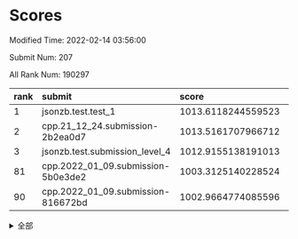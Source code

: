 # Scores

Modified Time: 2022-02-14 03:56:00

Submit Num: 207

All Rank Num: 190297

| rank |               submit               |       score        |       sigma        | pk_num |
| :--- | :--------------------------------- | :----------------- | :----------------- | :----- |
| 1    | jsonzb.test.test_1                 | 1013.6118244559523 | 0.8365260795092594 | 3677   |
| 2    | cpp.21_12_24.submission-2b2ea0d7   | 1013.5161707966712 | 0.814380119352482  | 3680   |
| 3    | jsonzb.test.submission_level_4     | 1012.9155138191013 | 0.8040105021780799 | 3676   |
| 81   | cpp.2022_01_09.submission-5b0e3de2 | 1003.3125140228524 | 0.7200839042826505 | 3679   |
| 90   | cpp.2022_01_09.submission-816672bd | 1002.9664774085596 | 0.7073039759426895 | 3681   |


<details>
<summary>全部</summary>

| rank |                 submit                 |       score        |       sigma        | pk_num |
| :--- | :------------------------------------- | :----------------- | :----------------- | :----- |
| 1    | jsonzb.test.test_1                     | 1013.6118244559523 | 0.8365260795092594 | 3677   |
| 2    | cpp.21_12_24.submission-2b2ea0d7       | 1013.5161707966712 | 0.814380119352482  | 3680   |
| 3    | jsonzb.test.submission_level_4         | 1012.9155138191013 | 0.8040105021780799 | 3676   |
| 4    | gobigger.level_3.submission_level_3_38 | 1011.5602819445268 | 0.7680702654832307 | 3674   |
| 5    | gobigger.level_3.submission_level_3_2  | 1011.2651294268001 | 0.8110927750805375 | 3676   |
| 6    | gobigger.level_3.submission_level_3_7  | 1011.2306742220354 | 0.7679658078269214 | 3682   |
| 7    | gobigger.level_3.submission_level_3_3  | 1010.9578135945494 | 0.7557183762882403 | 3677   |
| 8    | gobigger.level_3.submission_level_3_23 | 1010.9496384707761 | 0.7988038237066116 | 3680   |
| 9    | gobigger.level_3.submission_level_3_10 | 1010.9092331704018 | 0.7716183025360823 | 3674   |
| 10   | gobigger.level_3.submission_level_3_29 | 1010.886238510814  | 0.7763022542260554 | 3674   |
| 11   | gobigger.level_3.submission_level_3_12 | 1010.8682992403498 | 0.7860209557511781 | 3677   |
| 12   | gobigger.level_3.submission_level_3_16 | 1010.5771335196808 | 0.7545030905345086 | 3681   |
| 13   | gobigger.level_3.submission_level_3_30 | 1010.4391305263524 | 0.7673576114668675 | 3670   |
| 14   | gobigger.level_3.submission_level_3_43 | 1010.4240234460339 | 0.7577624517361738 | 3679   |
| 15   | gobigger.level_3.submission_level_3_49 | 1010.4216736276047 | 0.7611298625140681 | 3673   |
| 16   | gobigger.level_3.submission_level_3_45 | 1010.2943453691953 | 0.7614563837306997 | 3676   |
| 17   | gobigger.level_3.submission_level_3_20 | 1010.2414958951355 | 0.75383770727408   | 3675   |
| 18   | gobigger.level_3.submission_level_3_31 | 1010.2319518940459 | 0.7823923391911775 | 3678   |
| 19   | gobigger.level_3.submission_level_3_26 | 1010.2306898286027 | 0.7693908353314629 | 3678   |
| 20   | gobigger.level_3.submission_level_3_47 | 1010.1873601740637 | 0.7639317032571882 | 3680   |
| 21   | gobigger.level_3.submission_level_3_24 | 1010.1790398579839 | 0.7506720104203634 | 3676   |
| 22   | gobigger.level_3.submission_level_3_19 | 1010.163839198952  | 0.7527264607646226 | 3682   |
| 23   | gobigger.level_3.submission_level_3_40 | 1010.1045628399106 | 0.764985346255384  | 3677   |
| 24   | gobigger.level_3.submission_level_3_11 | 1009.9884934451218 | 0.7679058318979752 | 3680   |
| 25   | gobigger.level_3.submission_level_3_4  | 1009.9634195937068 | 0.7520175187447729 | 3677   |
| 26   | gobigger.level_3.submission_level_3_15 | 1009.958153916081  | 0.7567943262980593 | 3681   |
| 27   | gobigger.level_3.submission_level_3_14 | 1009.8299448710393 | 0.761979340386826  | 3678   |
| 28   | gobigger.level_3.submission_level_3_1  | 1009.8260655332814 | 0.7519167674458586 | 3675   |
| 29   | gobigger.level_3.submission_level_3_5  | 1009.8055798736692 | 0.7898661649378348 | 3680   |
| 30   | gobigger.level_3.submission_level_3_28 | 1009.7419046711478 | 0.7400997086477954 | 3675   |
| 31   | gobigger.level_3.submission_level_3_9  | 1009.626973417581  | 0.7536139226501163 | 3679   |
| 32   | gobigger.level_3.submission_level_3_48 | 1009.5883700929834 | 0.7452638892617502 | 3680   |
| 33   | gobigger.level_3.submission_level_3_18 | 1009.5781252912868 | 0.7597615188903225 | 3676   |
| 34   | gobigger.level_3.submission_level_3_34 | 1009.5591088279656 | 0.7601655691950107 | 3677   |
| 35   | gobigger.level_3.submission_level_3_13 | 1009.5366296462493 | 0.7845449201209566 | 3677   |
| 36   | gobigger.level_3.submission_level_3_8  | 1009.4873256019772 | 0.7301047003361644 | 3676   |
| 37   | gobigger.level_3.submission_level_3_35 | 1009.4798341858774 | 0.7755174623307133 | 3676   |
| 38   | gobigger.level_3.submission_level_3_42 | 1009.4748256100926 | 0.7458662953214982 | 3674   |
| 39   | gobigger.level_3.submission_level_3_41 | 1009.467780075433  | 0.757782481120507  | 3679   |
| 40   | gobigger.level_3.submission_level_3_36 | 1009.3748683064707 | 0.7481906713220414 | 3680   |
| 41   | gobigger.level_3.submission_level_3_32 | 1009.269217970229  | 0.7309127541076279 | 3679   |
| 42   | gobigger.level_3.submission_level_3_17 | 1009.2312195344597 | 0.7452544471008924 | 3679   |
| 43   | gobigger.level_3.submission_level_3_6  | 1009.2145545373955 | 0.7424164175152973 | 3674   |
| 44   | gobigger.level_3.submission_level_3_39 | 1009.2109993155292 | 0.739174512025337  | 3677   |
| 45   | gobigger.level_3.submission_level_3_27 | 1009.1986088005302 | 0.7674334621185653 | 3674   |
| 46   | gobigger.level_3.submission_level_3_21 | 1008.9733469558527 | 0.7635728334919808 | 3679   |
| 47   | gobigger.level_3.submission_level_3_37 | 1008.7674421106692 | 0.7479554630711838 | 3674   |
| 48   | gobigger.level_3.submission_level_3_25 | 1008.7161034824593 | 0.7427328372684312 | 3677   |
| 49   | gobigger.level_3.submission_level_3_46 | 1008.7125069999647 | 0.7490212090049444 | 3679   |
| 50   | gobigger.level_3.submission_level_3_0  | 1008.7015600998478 | 0.7429307251965199 | 3674   |
| 51   | gobigger.level_3.submission_level_3_33 | 1008.69214092527   | 0.7382224958037564 | 3674   |
| 52   | gobigger.level_3.submission_level_3_22 | 1008.3362539751631 | 0.7253265519803973 | 3676   |
| 53   | gobigger.level_3.submission_level_3_44 | 1008.2009530262637 | 0.7529750377846381 | 3680   |
| 54   | gobigger.level_1.submission_level_1_27 | 1005.0800804464219 | 0.7215530352962669 | 3681   |
| 55   | gobigger.level_1.submission_level_1_6  | 1004.9605067937463 | 0.724593584033717  | 3678   |
| 56   | gobigger.level_1.submission_level_1_39 | 1004.4984803775001 | 0.7245989391526503 | 3677   |
| 57   | gobigger.level_1.submission_level_1_11 | 1004.3265043553757 | 0.7232981315373439 | 3680   |
| 58   | gobigger.level_1.submission_level_1_37 | 1004.3126258828736 | 0.7097216256701795 | 3677   |
| 59   | gobigger.level_1.submission_level_1_17 | 1004.1941702145696 | 0.7071729850535651 | 3680   |
| 60   | gobigger.level_1.submission_level_1_33 | 1004.1283337208579 | 0.7225461587235412 | 3681   |
| 61   | gobigger.level_1.submission_level_1_4  | 1004.0841614051741 | 0.7283956393009219 | 3675   |
| 62   | gobigger.level_1.submission_level_1_24 | 1004.0798574082272 | 0.7169345404956017 | 3676   |
| 63   | gobigger.level_1.submission_level_1_49 | 1004.0387202508659 | 0.7244384592173421 | 3679   |
| 64   | gobigger.level_1.submission_level_1_36 | 1004.0101725009013 | 0.7225938004397888 | 3677   |
| 65   | gobigger.level_1.submission_level_1_35 | 1004.0052967496019 | 0.710972410033651  | 3671   |
| 66   | gobigger.level_1.submission_level_1_7  | 1003.9843987594837 | 0.7109889454025765 | 3671   |
| 67   | gobigger.level_1.submission_level_1_23 | 1003.8829667355964 | 0.713608353085716  | 3678   |
| 68   | gobigger.level_1.submission_level_1_32 | 1003.7813712112411 | 0.7222009627875728 | 3674   |
| 69   | gobigger.level_1.submission_level_1_47 | 1003.7797223778251 | 0.7216233383889697 | 3679   |
| 70   | gobigger.level_1.submission_level_1_29 | 1003.762802414542  | 0.7087634606798078 | 3677   |
| 71   | gobigger.level_1.submission_level_1_16 | 1003.7564895137244 | 0.7086550070546117 | 3675   |
| 72   | gobigger.level_1.submission_level_1_22 | 1003.6236369236096 | 0.7048075074637559 | 3677   |
| 73   | gobigger.level_1.submission_level_1_34 | 1003.6150394470684 | 0.7103793523538888 | 3680   |
| 74   | gobigger.level_1.submission_level_1_20 | 1003.6041110164841 | 0.7148998424157993 | 3679   |
| 75   | gobigger.level_1.submission_level_1_2  | 1003.601753807479  | 0.7099821989242195 | 3675   |
| 76   | gobigger.level_1.submission_level_1_15 | 1003.5570202496017 | 0.7095145929606217 | 3672   |
| 77   | gobigger.level_1.submission_level_1_21 | 1003.494082992315  | 0.7213100078347764 | 3677   |
| 78   | gobigger.level_1.submission_level_1_45 | 1003.4471428063155 | 0.7220785780616151 | 3677   |
| 79   | gobigger.level_1.submission_level_1_5  | 1003.427120140191  | 0.7051891655675537 | 3679   |
| 80   | gobigger.level_1.submission_level_1_31 | 1003.3174160053635 | 0.7100006475061692 | 3678   |
| 81   | cpp.2022_01_09.submission-5b0e3de2     | 1003.3125140228524 | 0.7200839042826505 | 3679   |
| 82   | gobigger.level_1.submission_level_1_48 | 1003.2456092093624 | 0.6993612433914383 | 3676   |
| 83   | gobigger.level_1.submission_level_1_9  | 1003.225651854598  | 0.709963507333494  | 3673   |
| 84   | gobigger.level_1.submission_level_1_43 | 1003.2021050585396 | 0.7045800629042123 | 3678   |
| 85   | gobigger.level_1.submission_level_1_42 | 1003.1655609715888 | 0.7174006832463174 | 3676   |
| 86   | gobigger.level_1.submission_level_1_10 | 1003.1568394448889 | 0.7291543497548441 | 3679   |
| 87   | gobigger.level_1.submission_level_1_3  | 1003.1513725727771 | 0.730550168790357  | 3679   |
| 88   | gobigger.level_1.submission_level_1_30 | 1003.0559834175992 | 0.7158999637464465 | 3679   |
| 89   | gobigger.level_1.submission_level_1_18 | 1002.9833527418874 | 0.7194829246724567 | 3681   |
| 90   | cpp.2022_01_09.submission-816672bd     | 1002.9664774085596 | 0.7073039759426895 | 3681   |
| 91   | gobigger.level_1.submission_level_1_44 | 1002.8778797052746 | 0.7111789946432433 | 3683   |
| 92   | gobigger.level_1.submission_level_1_0  | 1002.7682589370123 | 0.7074290767609237 | 3682   |
| 93   | gobigger.level_1.submission_level_1_1  | 1002.7349378740873 | 0.7185290843471981 | 3679   |
| 94   | gobigger.level_1.submission_level_1_38 | 1002.6970424669396 | 0.7155642491999314 | 3675   |
| 95   | gobigger.level_1.submission_level_1_13 | 1002.67253267095   | 0.7288339811112139 | 3678   |
| 96   | gobigger.level_1.submission_level_1_40 | 1002.6271220589148 | 0.7197936924065705 | 3673   |
| 97   | gobigger.level_1.submission_level_1_46 | 1002.594163054308  | 0.7111098857733511 | 3678   |
| 98   | gobigger.level_1.submission_level_1_25 | 1002.5484837604581 | 0.7087470103730971 | 3678   |
| 99   | gobigger.level_1.submission_level_1_26 | 1002.5353645526313 | 0.702695014665099  | 3677   |
| 100  | gobigger.level_1.submission_level_1_12 | 1002.3554069210318 | 0.7071886141487923 | 3676   |
| 101  | gobigger.level_1.submission_level_1_19 | 1002.283987454142  | 0.7040915279291522 | 3679   |
| 102  | gobigger.level_1.submission_level_1_41 | 1001.8530932928333 | 0.7116496948585703 | 3681   |
| 103  | gobigger.level_1.submission_level_1_14 | 1001.8277025407959 | 0.7163245801872178 | 3673   |
| 104  | gobigger.level_1.submission_level_1_28 | 1001.7995352903337 | 0.705521208174044  | 3677   |
| 105  | gobigger.level_1.submission_level_1_8  | 1001.7298656549702 | 0.7100492852329939 | 3677   |
| 106  | gobigger.random.submission_random_38   | 996.8326065879027  | 0.7087081294530739 | 3678   |
| 107  | gobigger.random.submission_random_44   | 996.8087439062506  | 0.7154210136321246 | 3674   |
| 108  | gobigger.random.submission_random_25   | 996.7622626353161  | 0.7145917075030492 | 3673   |
| 109  | gobigger.random.submission_random_39   | 996.6304991325114  | 0.7059857947185642 | 3679   |
| 110  | gobigger.random.submission_random_49   | 996.6228834552531  | 0.6974058277233802 | 3682   |
| 111  | gobigger.random.submission_random_12   | 996.6055562083694  | 0.7085977225918174 | 3679   |
| 112  | gobigger.random.submission_random_42   | 996.5574799479642  | 0.7108395593934549 | 3682   |
| 113  | gobigger.random.submission_random_0    | 996.4348835401227  | 0.7052484136827075 | 3677   |
| 114  | gobigger.random.submission_random_48   | 996.4282942954227  | 0.7014116550780122 | 3681   |
| 115  | gobigger.random.submission_random_15   | 996.4061360501985  | 0.7169590701031179 | 3676   |
| 116  | gobigger.random.submission_random_36   | 996.2349755925497  | 0.7139107778908238 | 3676   |
| 117  | gobigger.random.submission_random_37   | 996.2186432615152  | 0.7166337443368567 | 3678   |
| 118  | gobigger.random.submission_random_27   | 996.2107333701405  | 0.7013324301118325 | 3681   |
| 119  | gobigger.random.submission_random_23   | 996.1630270897134  | 0.7351014083630729 | 3674   |
| 120  | gobigger.random.submission_random_41   | 996.155504972462   | 0.7057508064701039 | 3679   |
| 121  | gobigger.random.submission_random_28   | 996.1539406426147  | 0.7044950871082475 | 3683   |
| 122  | gobigger.random.submission_random_46   | 996.1448358977011  | 0.7134507822888058 | 3676   |
| 123  | gobigger.random.submission_random_19   | 996.1384538113728  | 0.7135279360652005 | 3677   |
| 124  | gobigger.random.submission_random_31   | 996.1384343851779  | 0.7150277845319355 | 3678   |
| 125  | gobigger.random.submission_random_6    | 996.1114893531715  | 0.6999971280924799 | 3677   |
| 126  | gobigger.random.submission_random_21   | 995.9411197918537  | 0.7118317603723934 | 3679   |
| 127  | gobigger.random.submission_random_20   | 995.9146105926741  | 0.7150704091906427 | 3680   |
| 128  | gobigger.random.submission_random_32   | 995.8798880528349  | 0.7061865466714332 | 3676   |
| 129  | gobigger.random.submission_random_22   | 995.8375576785163  | 0.7056440722891766 | 3678   |
| 130  | gobigger.random.submission_random_40   | 995.8204602672851  | 0.7064728780218729 | 3681   |
| 131  | gobigger.random.submission_random_16   | 995.8149395411705  | 0.7033104876208931 | 3676   |
| 132  | gobigger.random.submission_random_26   | 995.8022372806133  | 0.710693563660638  | 3672   |
| 133  | gobigger.random.submission_random_34   | 995.7452998798065  | 0.6989177475019994 | 3678   |
| 134  | gobigger.random.submission_random_8    | 995.6204856051727  | 0.7137969163359427 | 3679   |
| 135  | gobigger.random.submission_random_5    | 995.6161023924474  | 0.7147763269917042 | 3682   |
| 136  | gobigger.random.submission_random_13   | 995.5917392076342  | 0.7051492983452579 | 3675   |
| 137  | gobigger.random.submission_random_17   | 995.5890987683296  | 0.7085094301650365 | 3678   |
| 138  | gobigger.random.submission_random_18   | 995.5834659181099  | 0.7227643614178508 | 3676   |
| 139  | gobigger.random.submission_random_33   | 995.5530713648338  | 0.7005546368782007 | 3673   |
| 140  | gobigger.random.submission_random_1    | 995.538084404734   | 0.7238072222627338 | 3674   |
| 141  | gobigger.random.submission_random_47   | 995.5071364409929  | 0.7024645655166579 | 3676   |
| 142  | gobigger.random.submission_random_30   | 995.4796790915658  | 0.7121445344054642 | 3675   |
| 143  | gobigger.random.submission_random_35   | 995.4361619797205  | 0.7193860234685093 | 3680   |
| 144  | gobigger.random.submission_random_3    | 995.4152313059025  | 0.7297784472627975 | 3679   |
| 145  | gobigger.random.submission_random_2    | 995.3605173459576  | 0.7103673236575698 | 3674   |
| 146  | gobigger.random.submission_random_11   | 995.3169103825574  | 0.6974573083058913 | 3681   |
| 147  | gobigger.random.submission_random_29   | 995.2942829232992  | 0.7158739138728035 | 3675   |
| 148  | gobigger.random.submission_random_7    | 995.2815445134875  | 0.7242496418466845 | 3679   |
| 149  | gobigger.random.submission_random_43   | 995.1297204307514  | 0.7229373160337326 | 3679   |
| 150  | gobigger.random.submission_random_4    | 995.1191359670376  | 0.7108225648772414 | 3680   |
| 151  | gobigger.random.submission_random_10   | 995.0343203796402  | 0.7164510762260217 | 3676   |
| 152  | gobigger.level_2.submission_level_2_49 | 994.7834535974624  | 0.7349724443937645 | 3679   |
| 153  | gobigger.random.submission_random_45   | 994.7477198826882  | 0.7277125750336091 | 3674   |
| 154  | gobigger.random.submission_random_24   | 994.7354524566041  | 0.7191694953791815 | 3678   |
| 155  | gobigger.random.submission_random_14   | 994.4981937078521  | 0.702821391903483  | 3671   |
| 156  | gobigger.level_2.submission_level_2_16 | 994.4204918822205  | 0.7418743043105706 | 3675   |
| 157  | gobigger.level_2.submission_level_2_24 | 994.3799561174462  | 0.7117121777021436 | 3676   |
| 158  | gobigger.random.submission_random_9    | 993.925623150378   | 0.7347542177573639 | 3675   |
| 159  | gobigger.level_2.submission_level_2_27 | 993.7137595322866  | 0.7302554601451982 | 3675   |
| 160  | gobigger.level_2.submission_level_2_8  | 993.4248851653115  | 0.7263236836458168 | 3675   |
| 161  | gobigger.level_2.submission_level_2_31 | 993.417210717898   | 0.74062293216232   | 3678   |
| 162  | gobigger.level_2.submission_level_2_14 | 993.3863142634108  | 0.734420665458903  | 3677   |
| 163  | gobigger.level_2.submission_level_2_26 | 993.3560726882462  | 0.7296492143462999 | 3674   |
| 164  | gobigger.level_2.submission_level_2_17 | 993.232955595499   | 0.7375405698282049 | 3676   |
| 165  | gobigger.level_2.submission_level_2_4  | 993.208787305254   | 0.7338783600905258 | 3677   |
| 166  | gobigger.level_2.submission_level_2_23 | 993.1969043589864  | 0.7251560254831093 | 3678   |
| 167  | gobigger.level_2.submission_level_2_40 | 993.1686454800808  | 0.7382637295892716 | 3676   |
| 168  | gobigger.level_2.submission_level_2_21 | 993.0726912565228  | 0.7519579123372605 | 3675   |
| 169  | gobigger.level_2.submission_level_2_25 | 992.8645542884448  | 0.7376460251353536 | 3674   |
| 170  | gobigger.level_2.submission_level_2_38 | 992.8446642416791  | 0.7481263537606841 | 3679   |
| 171  | gobigger.level_2.submission_level_2_13 | 992.7447337074275  | 0.734555478035236  | 3673   |
| 172  | gobigger.level_2.submission_level_2_1  | 992.7084493207103  | 0.7361378452886848 | 3682   |
| 173  | gobigger.level_2.submission_level_2_44 | 992.6039330802828  | 0.7498338370428099 | 3679   |
| 174  | gobigger.level_2.submission_level_2_6  | 992.5269148317602  | 0.7475288471248034 | 3675   |
| 175  | gobigger.level_2.submission_level_2_47 | 992.4821799426168  | 0.7382013105371833 | 3682   |
| 176  | gobigger.level_2.submission_level_2_36 | 992.4312147283506  | 0.7357797595106201 | 3676   |
| 177  | gobigger.level_2.submission_level_2_43 | 992.2972899444567  | 0.7341392831761392 | 3675   |
| 178  | gobigger.level_2.submission_level_2_37 | 992.2599033913359  | 0.7403094473420436 | 3678   |
| 179  | gobigger.level_2.submission_level_2_2  | 992.2556438325332  | 0.7440065375551064 | 3673   |
| 180  | gobigger.level_2.submission_level_2_42 | 992.1994068692254  | 0.739713745133886  | 3679   |
| 181  | gobigger.level_2.submission_level_2_9  | 992.0902908642913  | 0.7388040107200872 | 3672   |
| 182  | gobigger.level_2.submission_level_2_29 | 992.0084355965745  | 0.7352081490569902 | 3677   |
| 183  | gobigger.level_2.submission_level_2_0  | 991.9715304767395  | 0.7522484254912476 | 3678   |
| 184  | gobigger.level_2.submission_level_2_12 | 991.9517587414713  | 0.7405160603204654 | 3677   |
| 185  | gobigger.level_2.submission_level_2_15 | 991.9337291808491  | 0.7446005090289811 | 3683   |
| 186  | gobigger.level_2.submission_level_2_5  | 991.919022502752   | 0.7469904252867408 | 3680   |
| 187  | gobigger.level_2.submission_level_2_45 | 991.9052731332459  | 0.7375812963159142 | 3678   |
| 188  | gobigger.level_2.submission_level_2_22 | 991.8526878762565  | 0.7509115508196426 | 3673   |
| 189  | gobigger.level_2.submission_level_2_10 | 991.81453590633    | 0.7327888646476679 | 3679   |
| 190  | gobigger.level_2.submission_level_2_39 | 991.785998015836   | 0.7523662351191138 | 3679   |
| 191  | gobigger.level_2.submission_level_2_48 | 991.7593252468728  | 0.7539224855053935 | 3677   |
| 192  | gobigger.level_2.submission_level_2_20 | 991.7275973094564  | 0.7574294718105147 | 3679   |
| 193  | gobigger.level_2.submission_level_2_33 | 991.7004612172645  | 0.7597211038566811 | 3676   |
| 194  | gobigger.level_2.submission_level_2_28 | 991.6944363950206  | 0.7478422326937878 | 3682   |
| 195  | gobigger.level_2.submission_level_2_41 | 991.587686403594   | 0.7551319974967423 | 3676   |
| 196  | gobigger.level_2.submission_level_2_46 | 991.5867995913196  | 0.7420671777216795 | 3678   |
| 197  | gobigger.level_2.submission_level_2_7  | 991.451199276372   | 0.7619677633970526 | 3679   |
| 198  | gobigger.level_2.submission_level_2_34 | 991.3400529104977  | 0.739868276762396  | 3672   |
| 199  | gobigger.level_2.submission_level_2_35 | 991.194215262463   | 0.746218178363793  | 3675   |
| 200  | gobigger.level_2.submission_level_2_19 | 991.1208860617776  | 0.7494172132137048 | 3676   |
| 201  | gobigger.level_2.submission_level_2_18 | 991.0131062202823  | 0.7476238950873013 | 3675   |
| 202  | gobigger.level_2.submission_level_2_3  | 990.981385705456   | 0.7554607310206484 | 3680   |
| 203  | gobigger.level_2.submission_level_2_32 | 990.9020751399029  | 0.7561733850563287 | 3678   |
| 204  | gobigger.level_2.submission_level_2_11 | 990.8318832740916  | 0.7724484628720198 | 3681   |
| 205  | gobigger.level_2.submission_level_2_30 | 990.7608744639032  | 0.7630523966610451 | 3674   |
| 206  | gobigger.none.submission_none_1        | 977.9815965411817  | 1.2504888810057213 | 3679   |
| 207  | gobigger.none.submission_none_0        | 975.6300773267499  | 1.5354108946681415 | 3678   |

</details>
